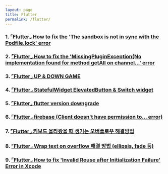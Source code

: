 ```yaml
---
layout: page
title: Flutter
permalink: /flutter/
---
```



### 1. [⌜Flutter⌟ How to fix the 'The sandbox is not in sync with the Podfile.lock' error](https://201960003.github.io/study_blog/flutter/2023/04/22/post8.html)


### 2.  [⌜Flutter⌟ How to fix the 'MissingPluginException(No implementation found for method getAll on channel...' error](https://201960003.github.io/study_blog/flutter/2023/04/24/post9.html)

### 3.  [⌜Flutter⌟ UP & DOWN GAME](https://201960003.github.io/study_blog/flutter/2023/06/11/post10.html)

### 4.  [⌜Flutter⌟ StatefulWidget ElevatedButton & Switch widget](https://201960003.github.io/study_blog/flutter/2023/07/03/post11.html)

### 5.  [⌜Flutter⌟ flutter version downgrade](https://201960003.github.io/study_blog/flutter/2023/07/05/post13.html)

### 6.  [⌜Flutter⌟ firebase (Client doesn't have permission to... error)](https://201960003.github.io/study_blog/flutter/2023/07/12/post14.html)

### 7.  [⌜Flutter⌟ 키보드 올라왔을 때 생기는 오버플로우 해결방법](https://201960003.github.io/study_blog/flutter/2023/07/13/post15.html)

### 8.  [⌜Flutter⌟ Wrap text on overflow 해결 방법 (ellipsis, fade 등)](https://201960003.github.io/study_blog/flutter/2023/07/14/post16.html)


### 9.  [⌜Flutter⌟ How to fix 'Invalid Reuse after Initialization Failure' Error in Xcode](https://201960003.github.io/study_blog/flutter/2023/07/17/post17.html)
